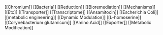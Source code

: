 [[Chromium]]
[[Bacteria]]
[[Reduction]]
[[Bioremediation]]
[[Mechanisms]]
[[Etc]]
[[Transporter]]
[[Transcriptome]]
[[Ansamitocin]]
[[Escherichia Coli]]
[[metabolic engineering]]
[[Dynamic Modulation]]
[[L-homoserine]]
[[Corynebacterium glutamicum]]
[[Amino Acid]]
[[Exporter]]
[[Metabolic Modification]]
